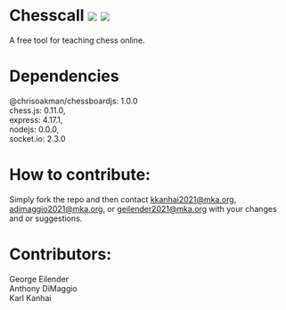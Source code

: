 
# Chesscall <img src='https://img.shields.io/github/issues/kkanhai2021/chesscall'> <img src='https://img.shields.io/badge/License-MIT-yellow.svg'>

A free tool for teaching chess online. 

# Dependencies

@chrisoakman/chessboardjs: 1.0.0 <br>
chess.js: 0.11.0, <br>
express:  4.17.1,<br>
nodejs: 0.0.0,<br>
socket.io:  2.3.0 <br>

# How to contribute: 
Simply fork the repo and then contact kkanhai2021@mka.org, adimaggio2021@mka.org, or geilender2021@mka.org with your changes and or suggestions.


# Contributors: 
George Eilender <br>
Anthony DiMaggio <br>
Karl Kanhai
